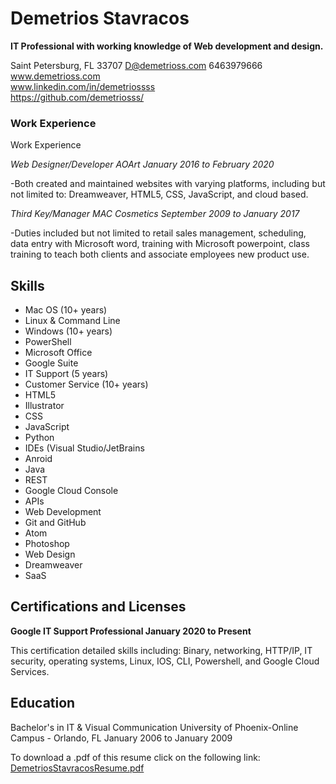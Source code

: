 
# Demetrios Stavracos
**IT Professional with working knowledge of Web development and design.**

Saint Petersburg, FL 33707 D@demetrioss.com 6463979666<br>
www.demetrioss.com<br>
www.linkedin.com/in/demetriossss<br>
https://github.com/demetriosss/<br>





### Work Experience

Work Experience

_Web Designer/Developer AOArt January 2016 to February 2020_

-Both created and maintained websites with varying platforms, including but not limited to: Dreamweaver, HTML5, CSS, JavaScript, and cloud based.

_Third Key/Manager MAC Cosmetics September 2009 to January 2017_

-Duties included but not limited to retail sales management, scheduling, data entry with Microsoft word, training with Microsoft powerpoint, class training to teach both clients and associate employees new product use.

## Skills

- Mac OS (10+ years)
- Linux & Command Line
- Windows (10+ years)
- PowerShell
- Microsoft Office
- Google Suite
- IT Support (5 years)
- Customer Service (10+ years)
- HTML5
- Illustrator
- CSS
- JavaScript
- Python
- IDEs (Visual Studio/JetBrains
- Anroid
- Java
- REST
- Google Cloud Console
- APIs
- Web Development
- Git and GitHub
- Atom
- Photoshop
- Web Design
- Dreamweaver
- SaaS

## Certifications and Licenses
**Google IT Support Professional January 2020 to Present**

This certification detailed skills including: Binary, networking, HTTP/IP, IT security, operating systems, Linux, IOS, CLI, Powershell, and Google Cloud Services.

## Education
Bachelor's in IT & Visual Communication University of Phoenix-Online Campus - Orlando, FL January 2006 to January 2009

To download a .pdf of this resume click on the following link:<br>
[DemetriosStavracosResume.pdf](https://docs.google.com/document/d/e/2PACX-1vRzybAA8gs5Ke5q_gasTxVJr9-D5h5gQ40ATc8iQnBd0buo-TV5lQPA4TxeKSgWtT8mXmsws1B3v0l8/pub) 
